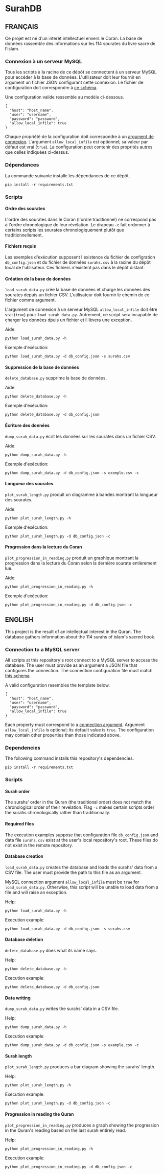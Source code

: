 # SurahDB

## FRANÇAIS

Ce projet est né d'un intérêt intellectuel envers le Coran. La base de données
rassemble des informations sur les 114 sourates du livre sacré de l'islam.

### Connexion à un serveur MySQL

Tous les scripts à la racine de ce dépôt se connectent à un serveur MySQL pour
accéder à la base de données. L'utilisateur doit leur fournir en argument un
fichier JSON configurant cette connexion. Le fichier de configuration doit
correspondre à
[ce schéma](src/database/db_config_schema.json).

Une configuration valide ressemble au modèle ci-dessous.
```
{
  "host": "host_name",
  "user": "username",
  "password": "password",
  "allow_local_infile": true
}
```

Chaque propriété de la configuration doit correspondre à un
[argument de connexion](https://dev.mysql.com/doc/connector-python/en/connector-python-connectargs.html).
L'argument `allow_local_infile` est optionnel; sa valeur par défaut est vrai
(`true`). La configuration peut contenir des proprités autres que celles
indiquées ci-dessus.

### Dépendances

La commande suivante installe les dépendances de ce dépôt.
```
pip install -r requirements.txt
```

### Scripts

#### Ordre des sourates

L'ordre des sourates dans le Coran (l'ordre traditionnel) ne correspond pas à
l'ordre chronologique de leur révélation. Le drapeau `-c` fait ordonner à
certains scripts les sourates chronologiquement plutôt que traditionnellement.

#### Fichiers requis

Les exemples d'exécution supposent l'existence du fichier de configration
`db_config.json` et du fichier de données `surahs.csv` à la racine du dépôt
local de l'utilisateur. Ces fichiers n'existent pas dans le dépôt distant.

#### Création de la base de données

`load_surah_data.py` crée la base de données et charge les données des sourates
depuis un fichier CSV. L'utilisateur doit fournir le chemin de ce fichier comme
argument.

L'argument de connexion à un serveur MySQL `allow_local_infile` doit être vrai
(`true`) pour `load_surah_data.py`. Autrement, ce script sera incapable de
charger les données dpuis un fichier et il lèvera une exception.

Aide:
```
python load_surah_data.py -h
```

Exemple d'exécution:
```
python load_surah_data.py -d db_config.json -s surahs.csv
```

#### Suppression de la base de données

`delete_database.py` supprime la base de données.

Aide:
```
python delete_database.py -h
```

Exemple d'exécution:
```
python delete_database.py -d db_config.json
```

#### Écriture des données

`dump_surah_data.py` écrit les données sur les sourates dans un fichier CSV.

Aide:
```
python dump_surah_data.py -h
```

Exemple d'exécution:
```
python dump_surah_data.py -d db_config.json -s exemple.csv -c
```

#### Longueur des sourates

`plot_surah_length.py` produit un diagramme à bandes montrant la longueur des
sourates.

Aide:
```
python plot_surah_length.py -h
```

Exemple d'exécution:
```
python plot_surah_length.py -d db_config.json -c
```

#### Progression dans la lecture du Coran

`plot_progression_in_reading.py` produit un graphique montrant la progression
dans la lecture du Coran selon la dernière sourate entièrement lue.

Aide:
```
python plot_progression_in_reading.py -h
```

Exemple d'exécution:
```
python plot_progression_in_reading.py -d db_config.json -c
```

## ENGLISH

This project is the result of an intellectual interest in the Quran. The
database gathers information about the 114 surahs of islam's sacred book.

### Connection to a MySQL server

All scripts at this repository's root connect to a MySQL server to access the
database. The user must provide as an argument a JSON file that configures the
connection. The connection configuration file must match
[this schema](src/database/db_config_schema.json).

A valid configuration resembles the template below.
```
{
  "host": "host_name",
  "user": "username",
  "password": "password",
  "allow_local_infile": true
}
```

Each property must correspond to a
[connection argument](https://dev.mysql.com/doc/connector-python/en/connector-python-connectargs.html).
Argument `allow_local_infile` is optional; its default value is `true`. The
configuration may contain other properties than those indicated above.

### Dependencies

The following command installs this repository's dependencies.
```
pip install -r requirements.txt
```

### Scripts

#### Surah order

The surahs' order in the Quran (the traditional order) does not match the
chronological order of their revelation. Flag `-c` makes certain scripts order
the surahs chronologically rather than traditionnally.

#### Required files

The execution examples suppose that configuration file `db_config.json` and
data file `surahs.csv` exist at the user's local repository's root. These files
do not exist in the remote repository.

#### Database creation

`load_surah_data.py` creates the database and loads the surahs' data from a CSV
file. The user must provide the path to this file as an argument.

MySQL connection argument `allow_local_infile` must be `true` for
`load_surah_data.py`. Otherwise, this script will be unable to load data from a
file and will raise an exception.

Help:
```
python load_surah_data.py -h
```

Execution example:
```
python load_surah_data.py -d db_config.json -s surahs.csv
```

#### Database deletion

`delete_database.py` does what its name says.

Help:
```
python delete_database.py -h
```

Execution example:
```
python delete_database.py -d db_config.json
```

#### Data writing

`dump_surah_data.py` writes the surahs' data in a CSV file.

Help:
```
python dump_surah_data.py -h
```

Execution example:
```
python dump_surah_data.py -d db_config.json -s example.csv -c
```

#### Surah length

`plot_surah_length.py` produces a bar diagram showing the surahs' length.

Help:
```
python plot_surah_length.py -h
```

Execution example:
```
python plot_surah_length.py -d db_config.json -c
```

#### Progression in reading the Quran

`plot_progression_in_reading.py` produces a graph showing the progression in
the Quran's reading based on the last surah entirely read.

Help:
```
python plot_progression_in_reading.py -h
```

Execution example:
```
python plot_progression_in_reading.py -d db_config.json -c
```

